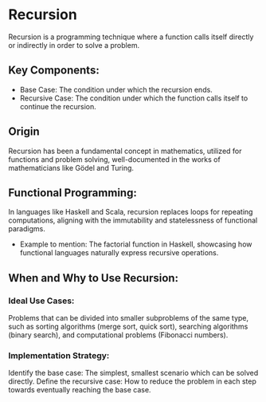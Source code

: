# Recursion

Recursion is a programming technique where a function calls itself directly or indirectly in order to solve a problem.

## Key Components:

- Base Case: The condition under which the recursion ends.
- Recursive Case: The condition under which the function calls itself to continue the recursion.

## Origin

Recursion has been a fundamental concept in mathematics, utilized for functions and problem solving, well-documented in the works of mathematicians like Gödel and Turing.

## Functional Programming:

In languages like Haskell and Scala, recursion replaces loops for repeating computations, aligning with the immutability and statelessness of functional paradigms.

- Example to mention:
  The factorial function in Haskell, showcasing how functional languages naturally express recursive operations.

## When and Why to Use Recursion:

### Ideal Use Cases:

Problems that can be divided into smaller subproblems of the same type, such as sorting algorithms (merge sort, quick sort), searching algorithms (binary search), and computational problems (Fibonacci numbers).

### Implementation Strategy:

Identify the base case: The simplest, smallest scenario which can be solved directly.
Define the recursive case: How to reduce the problem in each step towards eventually reaching the base case.
